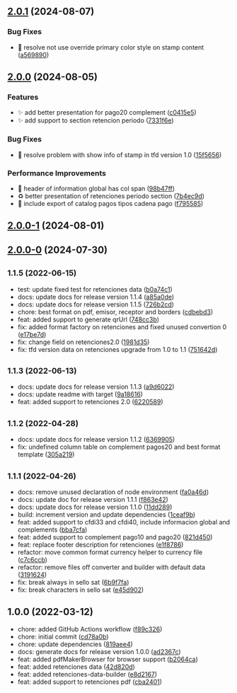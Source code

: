## [2.0.1](https://github.com/nodecfdi/cfdi-to-pdf/compare/v2.0.0...v2.0.1) (2024-08-07)

### Bug Fixes

* :bug: resolve not use override primary color style on stamp content ([a569890](https://github.com/nodecfdi/cfdi-to-pdf/commit/a56989014a7aca3714826f34c974a14eceda5b35))
## [2.0.0](https://github.com/nodecfdi/cfdi-to-pdf/compare/v2.0.0-1...v2.0.0) (2024-08-05)

### Features

* :sparkles: add better presentation for pago20 complement ([c0415e5](https://github.com/nodecfdi/cfdi-to-pdf/commit/c0415e57eed69b99858e5d6193f41008055f102c))
* :sparkles: add support to section retencion periodo ([7331f6e](https://github.com/nodecfdi/cfdi-to-pdf/commit/7331f6e603b209430ed8a812f2b65248ca09fc06))

### Bug Fixes

* :bug: resolve problem with show info of stamp in tfd version 1.0 ([15f5656](https://github.com/nodecfdi/cfdi-to-pdf/commit/15f5656b3408f4ec5c989cd1cd8757bb49741dcb))

### Performance Improvements

* :construction: header of information global has col span ([98b47ff](https://github.com/nodecfdi/cfdi-to-pdf/commit/98b47ffcb6da68035f3d2d82112da97a232a50e2))
* :recycle: better presentation of retenciones periodo section ([7b4ec9d](https://github.com/nodecfdi/cfdi-to-pdf/commit/7b4ec9d6c3767a939f86ab6122296a6e0aa142bf))
* :wrench: include export of catalog pagos tipos cadena pago ([f795585](https://github.com/nodecfdi/cfdi-to-pdf/commit/f795585dd6861ec4a53e2e6226a88fed88a61739))
## [2.0.0-1](https://github.com/nodecfdi/cfdi-to-pdf/compare/v2.0.0-0...v2.0.0-1) (2024-08-01)
## [2.0.0-0](https://github.com/nodecfdi/cfdi-to-pdf/compare/v1.6.0...v2.0.0-0) (2024-07-30)
## <small>1.1.5 (2022-06-15)</small>

* test: update fixed test for retenciones data ([b0a74c1](https://github.com/nodecfdi/cfdi-to-pdf/commit/b0a74c1))
* docs: update docs for release version 1.1.4 ([a85a0de](https://github.com/nodecfdi/cfdi-to-pdf/commit/a85a0de))
* docs: update docs for release version 1.1.5 ([726b2cd](https://github.com/nodecfdi/cfdi-to-pdf/commit/726b2cd))
* chore: best format on pdf, emisor, receptor and borders ([cdbebd3](https://github.com/nodecfdi/cfdi-to-pdf/commit/cdbebd3))
* feat: added support to generate qrUrl ([748cc3b](https://github.com/nodecfdi/cfdi-to-pdf/commit/748cc3b))
* fix: added format factory on retenciones and fixed unused convertion 0 ([e17be7d](https://github.com/nodecfdi/cfdi-to-pdf/commit/e17be7d))
* fix: change field on retenciones2.0 ([1981d35](https://github.com/nodecfdi/cfdi-to-pdf/commit/1981d35))
* fix: tfd version data on retenciones upgrade from 1.0 to 1.1 ([751642d](https://github.com/nodecfdi/cfdi-to-pdf/commit/751642d))



## <small>1.1.3 (2022-06-13)</small>

* docs: update docs for release version 1.1.3 ([a9d6022](https://github.com/nodecfdi/cfdi-to-pdf/commit/a9d6022))
* docs: update readme with target ([9a18616](https://github.com/nodecfdi/cfdi-to-pdf/commit/9a18616))
* feat: added support to retenciones 2.0 ([6220589](https://github.com/nodecfdi/cfdi-to-pdf/commit/6220589))



## <small>1.1.2 (2022-04-28)</small>

* docs: update docs for release version 1.1.2 ([6369905](https://github.com/nodecfdi/cfdi-to-pdf/commit/6369905))
* fix: undefined column table on complement pagos20 and best format template ([305a219](https://github.com/nodecfdi/cfdi-to-pdf/commit/305a219))



## <small>1.1.1 (2022-04-26)</small>

* docs: remove unused declaration of node environment ([fa0a46d](https://github.com/nodecfdi/cfdi-to-pdf/commit/fa0a46d))
* docs: update doc for release version 1.1.1 ([f863e42](https://github.com/nodecfdi/cfdi-to-pdf/commit/f863e42))
* docs: update docs for release version 1.1.0 ([11dd289](https://github.com/nodecfdi/cfdi-to-pdf/commit/11dd289))
* build: increment version and update dependencies ([1ceaf9b](https://github.com/nodecfdi/cfdi-to-pdf/commit/1ceaf9b))
* feat: added support to cfdi33 and cfdi40, include informacion global and complements ([bba7cfa](https://github.com/nodecfdi/cfdi-to-pdf/commit/bba7cfa))
* feat: added support to complement pago10 and pago20 ([821d450](https://github.com/nodecfdi/cfdi-to-pdf/commit/821d450))
* feat: replace footer description for retenciones ([e1f8786](https://github.com/nodecfdi/cfdi-to-pdf/commit/e1f8786))
* refactor: move common format currency helper to currency file ([c7c6ccb](https://github.com/nodecfdi/cfdi-to-pdf/commit/c7c6ccb))
* refactor: remove files off converter and builder with default data ([3191624](https://github.com/nodecfdi/cfdi-to-pdf/commit/3191624))
* fix: break always in sello sat ([6b9f7fa](https://github.com/nodecfdi/cfdi-to-pdf/commit/6b9f7fa))
* fix: break characters in sello sat ([e45d902](https://github.com/nodecfdi/cfdi-to-pdf/commit/e45d902))



## 1.0.0 (2022-03-12)

* chore: added GitHub Actions workflow ([f89c326](https://github.com/nodecfdi/cfdi-to-pdf/commit/f89c326))
* chore: initial commit ([cd78a0b](https://github.com/nodecfdi/cfdi-to-pdf/commit/cd78a0b))
* chore: update dependencies ([819aee4](https://github.com/nodecfdi/cfdi-to-pdf/commit/819aee4))
* docs: generate docs for release version 1.0.0 ([ad2367c](https://github.com/nodecfdi/cfdi-to-pdf/commit/ad2367c))
* feat: added pdfMakerBrowser for browser support ([b2064ca](https://github.com/nodecfdi/cfdi-to-pdf/commit/b2064ca))
* feat: added retenciones data ([42d820d](https://github.com/nodecfdi/cfdi-to-pdf/commit/42d820d))
* feat: added retenciones-data-builder ([e8d2167](https://github.com/nodecfdi/cfdi-to-pdf/commit/e8d2167))
* feat: added support to retenciones pdf ([cba2401](https://github.com/nodecfdi/cfdi-to-pdf/commit/cba2401))




